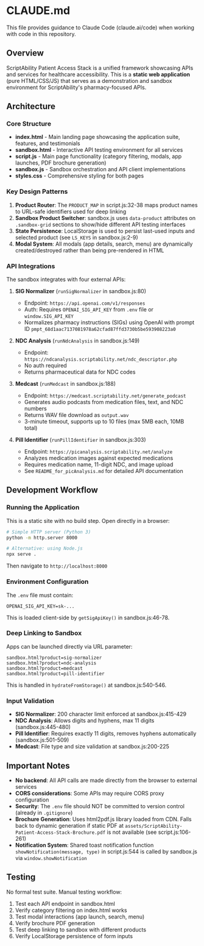 # CLAUDE.md

This file provides guidance to Claude Code (claude.ai/code) when working with code in this repository.

## Overview

ScriptAbility Patient Access Stack is a unified framework showcasing APIs and services for healthcare accessibility. This is a **static web application** (pure HTML/CSS/JS) that serves as a demonstration and sandbox environment for ScriptAbility's pharmacy-focused APIs.

## Architecture

### Core Structure

- **index.html** - Main landing page showcasing the application suite, features, and testimonials
- **sandbox.html** - Interactive API testing environment for all services
- **script.js** - Main page functionality (category filtering, modals, app launches, PDF brochure generation)
- **sandbox.js** - Sandbox orchestration and API client implementations
- **styles.css** - Comprehensive styling for both pages

### Key Design Patterns

1. **Product Router**: The `PRODUCT_MAP` in script.js:32-38 maps product names to URL-safe identifiers used for deep linking
2. **Sandbox Product Switcher**: sandbox.js uses `data-product` attributes on `.sandbox-grid` sections to show/hide different API testing interfaces
3. **State Persistence**: LocalStorage is used to persist last-used inputs and selected product (see `LS_KEYS` in sandbox.js:2-9)
4. **Modal System**: All modals (app details, search, menu) are dynamically created/destroyed rather than being pre-rendered in HTML

### API Integrations

The sandbox integrates with four external APIs:

1. **SIG Normalizer** (`runSigNormalizer` in sandbox.js:80)
   - Endpoint: `https://api.openai.com/v1/responses`
   - Auth: Requires `OPENAI_SIG_API_KEY` from `.env` file or `window.SIG_API_KEY`
   - Normalizes pharmacy instructions (SIGs) using OpenAI with prompt ID `pmpt_68d1aac7137081978a62cfad87ffd3730b5be593908223a0`

2. **NDC Analysis** (`runNdcAnalysis` in sandbox.js:149)
   - Endpoint: `https://ndcanalysis.scriptability.net/ndc_descriptor.php`
   - No auth required
   - Returns pharmaceutical data for NDC codes

3. **Medcast** (`runMedcast` in sandbox.js:188)
   - Endpoint: `https://medcast.scriptability.net/generate_podcast`
   - Generates audio podcasts from medication files, text, and NDC numbers
   - Returns WAV file download as `output.wav`
   - 3-minute timeout, supports up to 10 files (max 5MB each, 10MB total)

4. **Pill Identifier** (`runPillIdentifier` in sandbox.js:303)
   - Endpoint: `https://picanalysis.scriptability.net/analyze`
   - Analyzes medication images against expected medications
   - Requires medication name, 11-digit NDC, and image upload
   - See `README_for_picAnalysis.md` for detailed API documentation

## Development Workflow

### Running the Application

This is a static site with no build step. Open directly in a browser:

```bash
# Simple HTTP server (Python 3)
python -m http.server 8000

# Alternative: using Node.js
npx serve .
```

Then navigate to `http://localhost:8000`

### Environment Configuration

The `.env` file must contain:

```
OPENAI_SIG_API_KEY=sk-...
```

This is loaded client-side by `getSigApiKey()` in sandbox.js:46-78.

### Deep Linking to Sandbox

Apps can be launched directly via URL parameter:
```
sandbox.html?product=sig-normalizer
sandbox.html?product=ndc-analysis
sandbox.html?product=medcast
sandbox.html?product=pill-identifier
```

This is handled in `hydrateFromStorage()` at sandbox.js:540-546.

### Input Validation

- **SIG Normalizer**: 200 character limit enforced at sandbox.js:415-429
- **NDC Analysis**: Allows digits and hyphens, max 11 digits (sandbox.js:445-480)
- **Pill Identifier**: Requires exactly 11 digits, removes hyphens automatically (sandbox.js:501-509)
- **Medcast**: File type and size validation at sandbox.js:200-225

## Important Notes

- **No backend**: All API calls are made directly from the browser to external services
- **CORS considerations**: Some APIs may require CORS proxy configuration
- **Security**: The `.env` file should NOT be committed to version control (already in `.gitignore`)
- **Brochure Generation**: Uses html2pdf.js library loaded from CDN. Falls back to dynamic generation if static PDF at `assets/ScriptAbility-Patient-Access-Stack-Brochure.pdf` is not available (see script.js:106-261)
- **Notification System**: Shared toast notification function `showNotification(message, type)` in script.js:544 is called by sandbox.js via `window.showNotification`

## Testing

No formal test suite. Manual testing workflow:

1. Test each API endpoint in sandbox.html
2. Verify category filtering on index.html works
3. Test modal interactions (app launch, search, menu)
4. Verify brochure PDF generation
5. Test deep linking to sandbox with different products
6. Verify LocalStorage persistence of form inputs